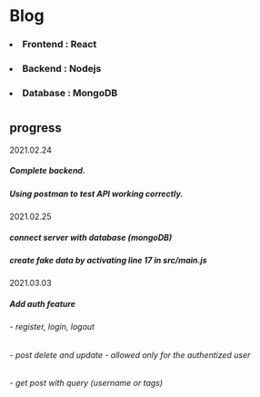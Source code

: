 # Blog

### <li>Frontend : React
### <li>Backend : Nodejs
### <li>Database : MongoDB
#
## progress
2021.02.24
##### Complete backend.
##### Using postman to test API working correctly.
2021.02.25
##### connect server with database (mongoDB)
##### create fake data by activating line 17 in src/main.js
2021.03.03
##### Add auth feature
###### - register, login, logout
###### - post delete and update - allowed only for the authentized user
###### - get post with query (username or tags)